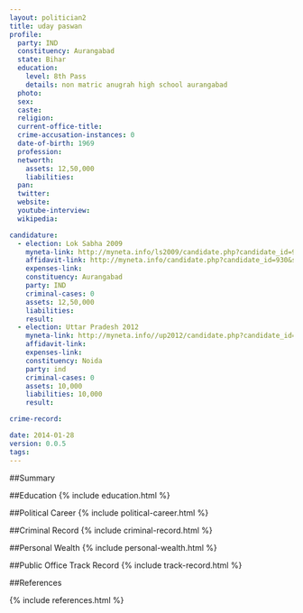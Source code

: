 ```yaml
---
layout: politician2
title: uday paswan
profile: 
  party: IND
  constituency: Aurangabad
  state: Bihar
  education: 
    level: 8th Pass
    details: non matric anugrah high school aurangabad
  photo: 
  sex: 
  caste: 
  religion: 
  current-office-title: 
  crime-accusation-instances: 0
  date-of-birth: 1969
  profession: 
  networth: 
    assets: 12,50,000
    liabilities: 
  pan: 
  twitter: 
  website: 
  youtube-interview: 
  wikipedia: 

candidature: 
  - election: Lok Sabha 2009
    myneta-link: http://myneta.info/ls2009/candidate.php?candidate_id=930
    affidavit-link: http://myneta.info/candidate.php?candidate_id=930&scan=original
    expenses-link: 
    constituency: Aurangabad 
    party: IND
    criminal-cases: 0
    assets: 12,50,000
    liabilities: 
    result:  
  - election: Uttar Pradesh 2012
    myneta-link: http://myneta.info//up2012/candidate.php?candidate_id=3970
    affidavit-link: 
    expenses-link: 
    constituency: Noida 
    party: ind
    criminal-cases: 0
    assets: 10,000
    liabilities: 10,000
    result:  

crime-record: 

date: 2014-01-28
version: 0.0.5
tags: 
---
```

##Summary


##Education
{% include education.html %}


##Political Career
{% include political-career.html %}


##Criminal Record
{% include criminal-record.html %}


##Personal Wealth
{% include personal-wealth.html %}


##Public Office Track Record
{% include track-record.html %}


##References


{% include references.html %}